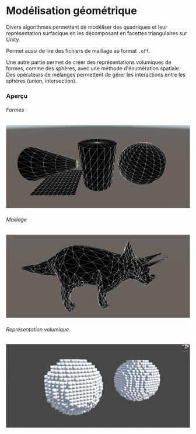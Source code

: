 # Modélisation géométrique

Divers algorithmes permettant de modéliser des quadriques et leur représentation surfacique en les décomposant en facettes triangulaires sur Unity.

Permet aussi de lire des fichiers de maillage au format `.off`.

Une autre partie permet de créer des représentations volumiques de formes, comme des sphères, avec une méthode d'énumération spatiale. Des opérateurs de mélanges permettent de gérer les interactions entre les sphères (union, intersection).

### Aperçu

###### Formes

![Aperçu](/Images/Formes.png)

###### Maillage

![Maillage](/Images/Maillage.png)

###### Représentation volumique

![Volumes](/Images/Volumes.png)
